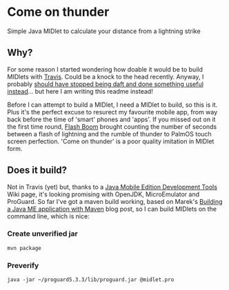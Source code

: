 # Come on thunder

Simple Java MIDlet to calculate your distance from a lightning strike

## Why?

For some reason I started wondering how doable it would be to build MIDlets with [Travis](https://travis-ci.org/). Could be a knock to the head recently. Anyway, I probably [should have stopped being daft and done something useful instead](https://twitter.com/jtonline/status/900817931977838594)... but here I am writing this readme instead!

Before I can attempt to build a MIDlet, I need a MIDlet to build, so this is it. Plus it's the perfect excuse to resurect my favourite mobile app, from way back before the time of 'smart' phones and 'apps'. If you missed out on it the first time round, [Flash Boom](https://archive.org/details/tucows_33513_Flash_Boom) brought counting the number of seconds between a flash of lightning and the rumble of thunder to PalmOS touch screen perfection. 'Come on thunder' is a poor quality imitation in MIDlet form.

## Does it build?

Not in Travis (yet) but, thanks to a [Java Mobile Edition Development Tools](http://tjworld.net/wiki/Linux/Ubuntu/JavaMobileEditionDevelopmentTools) Wiki page, it's looking promising with OpenJDK, MicroEmulator and ProGuard. So far I've got a maven build working, based on Marek's [Building a Java ME application with Maven](https://mobileswdev.wordpress.com/2009/03/13/building-a-java-me-application-with-maven/) blog post, so I can build MIDlets on the command line, which is nice:

### Create unverified jar

```
mvn package
```

### Preverify

```
java -jar ~/proguard5.3.3/lib/proguard.jar @midlet.pro
```
